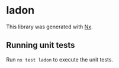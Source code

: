 # ladon

This library was generated with [Nx](https://nx.dev).

## Running unit tests

Run `nx test ladon` to execute the unit tests.
